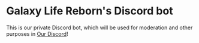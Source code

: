 # Galaxy Life Reborn's Discord bot
This is our private Discord bot, which will be used for moderation and other purposes in [Our Discord](https://discord.gg/galaxylifereborn)!
